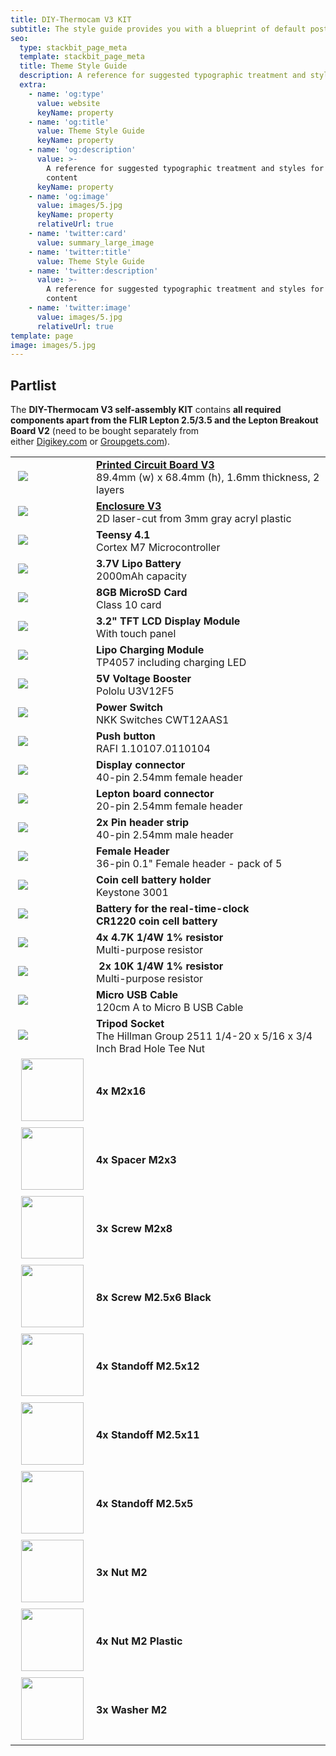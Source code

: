 ```yaml
---
title: DIY-Thermocam V3 KIT
subtitle: The style guide provides you with a blueprint of default post and page styles.
seo:
  type: stackbit_page_meta
  template: stackbit_page_meta
  title: Theme Style Guide
  description: A reference for suggested typographic treatment and styles for your content
  extra:
    - name: 'og:type'
      value: website
      keyName: property
    - name: 'og:title'
      value: Theme Style Guide
      keyName: property
    - name: 'og:description'
      value: >-
        A reference for suggested typographic treatment and styles for your
        content
      keyName: property
    - name: 'og:image'
      value: images/5.jpg
      keyName: property
      relativeUrl: true
    - name: 'twitter:card'
      value: summary_large_image
    - name: 'twitter:title'
      value: Theme Style Guide
    - name: 'twitter:description'
      value: >-
        A reference for suggested typographic treatment and styles for your
        content
    - name: 'twitter:image'
      value: images/5.jpg
      relativeUrl: true
template: page
image: images/5.jpg
---
```

## Partlist

The **DIY-Thermocam V3 self-assembly KIT** contains **all required components apart from the FLIR Lepton 2.5/3.5 and the Lepton Breakout Board V2** (need to be bought separately from either [Digikey.com](https://www.digikey.com/) or [Groupgets.com](https://store.groupgets.com/)).

<table style="width: 100%">
   <tr>
      <td style="width: 113px" >
         &nbsp;<img src="https://raw.githubusercontent.com/maxritter/DIY-Thermocam/master/Images/BOM/PCB.png" style="-webkit-user-select: none" />
      </td>
      <td ><a href="https://github.com/maxritter/DIY-Thermocam/tree/master/PCB">
	  <strong>Printed Circuit Board V3</strong></a><br />
         89.4mm (w) x 68.4mm (h), 1.6mm thickness, 2 layers</td>
   </tr>
   <tr>
      <td style="width: 113px" >
         &nbsp;<img src="https://raw.githubusercontent.com/maxritter/DIY-Thermocam/master/Images/BOM/Enclosure.png" style="-webkit-user-select: none" />
      </td>
      <td >
	  <a href="https://github.com/maxritter/DIY-Thermocam/tree/master/Enclosure">
	  <strong>Enclosure V3</strong></a><br />
         2D laser-cut from 3mm gray acryl plastic</td>
   </tr>
   <tr>
      <td style="width: 110px"  >
         &nbsp;<img src="https://raw.githubusercontent.com/maxritter/DIY-Thermocam/master/Images/BOM/Teensy41.png" style="-webkit-user-select: none" />
      </td>
      <td >
	  <strong>Teensy 4.1</strong><br />
         Cortex M7 Microcontroller&nbsp;
      </td>
   </tr>
   <tr>
      <td style="width: 110px"  >
         &nbsp;<img src="https://raw.githubusercontent.com/maxritter/DIY-Thermocam/master/Images/BOM/Battery.png" style="-webkit-user-select: none" />
      </td>
      <td >
	  <strong>3.7V Lipo Battery</strong><br />
         2000mAh capacity&nbsp;
      </td>
   </tr>
   <tr>
      <td style="width: 110px"  >
         &nbsp;<img src="https://raw.githubusercontent.com/maxritter/DIY-Thermocam/master/Images/BOM/Storage.png" style="-webkit-user-select: none" />
      </td>
      <td >
	  <strong>8GB MicroSD Card</strong> 
	  <br />
         Class 10 card</td>
   </tr>
    <tr>
      <td style="width: 113px" >
         &nbsp;<img src="https://raw.githubusercontent.com/maxritter/DIY-Thermocam/master/Images/BOM/Display.png" style="-webkit-user-select: none" />
      </td>
      <td >
	  <strong>3.2" TFT LCD Display Module</strong><br />
         With touch panel
      </td>
   </tr>
   <tr>
      <td style="width: 113px" >
         &nbsp;<img src="https://raw.githubusercontent.com/maxritter/DIY-Thermocam/master/Images/BOM/Charging.png" style="-webkit-user-select: none" />
      </td>
      <td >
	  <strong>Lipo Charging Module</strong><br />
         TP4057 including charging LED&nbsp;
      </td>
   </tr>
   <tr>
      <td style="width: 110px"  >
         &nbsp;<img src="https://raw.githubusercontent.com/maxritter/DIY-Thermocam/master/Images/BOM/Booster.png" style="-webkit-user-select: none" />
      </td>
      <td>
	  <strong>5V Voltage Booster</strong><br />
         Pololu U3V12F5&nbsp;
      </td>
   </tr>
   <tr>
      <td style="width: 112px">
         &nbsp;<img src="https://raw.githubusercontent.com/maxritter/DIY-Thermocam/master/Images/BOM/PowerSwitch.png" style="-webkit-user-select: none" />
      </td>
      <td >
	  <strong>Power Switch</strong><br />
         NKK Switches CWT12AAS1</td>
   </tr>
   <tr>
      <td style="width: 112px">
         &nbsp;<img src="https://raw.githubusercontent.com/maxritter/DIY-Thermocam/master/Images/BOM/PushButton.png" style="-webkit-user-select: none" />
      </td>
      <td >
	  <strong>Push button
      </strong><br />
	  RAFI 1.10107.0110104</td>
   </tr>
   <tr>
      <td style="width: 112px">
         &nbsp;<img src="https://raw.githubusercontent.com/maxritter/DIY-Thermocam/master/Images/BOM/DisplayHeader.png" style="-webkit-user-select: none" />
      </td>
      <td >
	  <strong>Display connector</strong><br />
         40-pin 2.54mm female header&nbsp;
      </td>
   </tr>
   <tr>
      <td style="width: 112px">
         &nbsp;<img src="https://raw.githubusercontent.com/maxritter/DIY-Thermocam/master/Images/BOM/LeptonHeader.png" style="-webkit-user-select: none" />
      </td>
      <td >
	  <strong>Lepton board connector</strong><br />
         20-pin 2.54mm female header&nbsp;
      </td>
   </tr>
   <tr>
      <td style="width: 112px">
         &nbsp;<img src="https://raw.githubusercontent.com/maxritter/DIY-Thermocam/master/Images/BOM/PinHeader.png" style="-webkit-user-select: none" />
      </td>
      <td ><strong>2x Pin header strip</strong><br />
         40-pin 2.54mm male header&nbsp;
      </td>
   </tr>
  <tr>
      <td style="width: 112px">
         &nbsp;<img src="https://raw.githubusercontent.com/maxritter/DIY-Thermocam/master/Images/BOM/Teensy41Header.png" style="-webkit-user-select: none" />
      </td>
      <td >
	  <strong>Female Header</strong><br />
         36-pin 0.1" Female header - pack of 5&nbsp;
      </td>
   </tr>
   <tr>
      <td style="width: 112px">
         &nbsp;<img src="https://raw.githubusercontent.com/maxritter/DIY-Thermocam/master/Images/BOM/CoinHolder.png" style="-webkit-user-select: none" />
      </td>
      <td >
	  <strong>Coin cell battery&nbsp;holder</strong><br />
	  Keystone 3001</td>
   </tr>
   <tr>
      <td style="width: 112px">
         &nbsp;<img src="https://raw.githubusercontent.com/maxritter/DIY-Thermocam/master/Images/BOM/CoinCell.png" style="-webkit-user-select: none" />
      </td>
      <td >
	  <strong>Battery for the real-time-clock
      </strong><br />
	  <strong>CR1220 coin cell battery</strong><br />
      </td>
   </tr>
   <tr>
      <td style="width: 112px">
         &nbsp;<img src="https://raw.githubusercontent.com/maxritter/DIY-Thermocam/master/Images/BOM/Res47.png" style="-webkit-user-select: none" />
      </td>
      <td ><strong>4x 4.7K 1/4W 1% resistor</strong><br />
         Multi-purpose resistor&nbsp;
      </td>
   </tr>
   <tr>
      <td style="width: 112px">
         &nbsp;<img src="https://raw.githubusercontent.com/maxritter/DIY-Thermocam/master/Images/BOM/Res10K.png" style="-webkit-user-select: none" />
      </td>
      <td >&nbsp;<strong>2x 10K 1/4W 1% resistor</strong><br />
         Multi-purpose resistor
      </td>
   </tr>
      <tr>
      <td style="width: 110px"  >
         &nbsp;<img src="https://raw.githubusercontent.com/maxritter/DIY-Thermocam/master/Images/BOM/USBCable.png" style="-webkit-user-select: none" />
      </td>
      <td >
	  <strong>Micro USB Cable</strong><br />
         120cm A to Micro B USB Cable&nbsp;
      </td>
   </tr>
   <tr>
      <td style="width: 113px" >
         &nbsp;<img src="https://github.com/maxritter/DIY-Thermocam/raw/master/Images/BOM/TripodSocket.png" style="-webkit-user-select: none" />
      </td>
     <td >
	  <strong>Tripod Socket</strong><br />
         The Hillman Group 2511 1/4-20 x 5/16 x 3/4 Inch Brad Hole Tee Nut&nbsp;
      </td>
   </tr>
   <tr>
      <td style="width: 113px" >
         &nbsp;
         <img height="100" src="https://github.com/maxritter/DIY-Thermocam/raw/master/Images/BOM/M2x16.png" width="100" /></td>
      <td ><strong>4x M2x16</strong></td>
   </tr>
   <tr>
      <td style="width: 113px" >
         &nbsp;
         <img height="100" src="https://github.com/maxritter/DIY-Thermocam/raw/master/Images/BOM/M2x3.png" width="100" /></td>
      <td ><strong>4x Spacer M2x3</strong> </td>
   </tr>
   <tr>
      <td style="width: 113px" >
         &nbsp;
         <img height="100" src="https://github.com/maxritter/DIY-Thermocam/raw/master/Images/BOM/M2x8.png" width="100" /></td>
      <td ><strong>3x Screw M2x8</strong></td>
   </tr>
   <tr>
      <td style="width: 113px" >
         &nbsp;
         <img height="100" src="https://github.com/maxritter/DIY-Thermocam/raw/master/Images/BOM/M2.5x6.png" width="100" /></td>
      <td >
	  <strong>8x Screw M2.5x6 Black</strong></td>
   </tr>
   <tr>
      <td style="width: 113px" >
         &nbsp;
         <img height="100" src="https://github.com/maxritter/DIY-Thermocam/raw/master/Images/BOM/M2.5x12.png" width="100" /></td>
      <td ><strong>4x Standoff M2.5x12</strong></td>
   </tr>
   <tr>
      <td style="width: 113px" >
         &nbsp;
         <img height="100" src="https://github.com/maxritter/DIY-Thermocam/raw/master/Images/BOM/M2.5x11.png" width="100" /></td>
      <td ><strong>4x Standoff M2.5x11</strong></td>
   </tr>
   <tr>
      <td style="width: 113px" >
         &nbsp;
         <img height="100" src="https://github.com/maxritter/DIY-Thermocam/raw/master/Images/BOM/M2.5x5.png" width="100" /></td>
      <td ><strong>4x Standoff M2.5x5</strong></td>
   </tr>
   <tr>
      <td style="width: 113px" >
         &nbsp;
         <img height="100" src="https://github.com/maxritter/DIY-Thermocam/raw/master/Images/BOM/M2N_2.png" width="100" /></td>
      <td ><strong>3x Nut M2</strong></td>
   </tr>
   <tr>
      <td style="width: 113px" >
         &nbsp;
		 <img height="100" src="https://github.com/maxritter/DIY-Thermocam/raw/master/Images/BOM/NutM2.png" width="100" /></td>
      <td ><strong>4x Nut M2 Plastic</strong></td>
   </tr>
   <tr>
      <td style="width: 113px" >
         &nbsp;
         <img height="100" src="https://github.com/maxritter/DIY-Thermocam/raw/master/Images/BOM/M2W.png" width="100" /></td>
      <td ><strong>3x Washer M2</strong></td>
   </tr>
</table>
